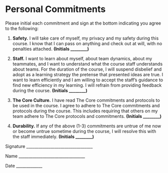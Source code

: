 # Personal Commitments

Please initial each commitment and sign at the bottom indicating you
agree to the following:

1. **Safety.** I will take care of myself, my privacy and my safety during
this course. I know that I can pass on anything and check out at
will, with no penalties attached.
**(Initials ________)**

2. **Staff.** I want to learn about myself, about team dynamics, about
my teammates, and I want to understand what the course staff
understands about teams. For the duration of the course, I will
suspend disbelief and adopt as a learning strategy the pretense that
presented ideas are true. I want to learn efficiently and I am willing
to accept the staff’s guidance to find new efficiency in my learning.
I will refrain from providing feedback during the course.
**(Initials ________)**

3. **The Core Culture.** I have read The Core commitments and
protocols to be used in the course. I agree to adhere to The Core
commitments and protocols during the course. This includes
requiring that others on my team adhere to The Core protocols and
commitments.
**(Initials ________)**

4. **Durability.** If any of the above (1-3) commitments are untrue of
me now or become untrue sometime during the course, I will
resolve this with the staff immediately.
**(Initials ________)**

Signature \_\_\_\_\_\_\_\_\_\_\_\_\_\_\_\_\_\_\_\_\_\_\_\_\_\_\_\_\_\_\_\_\_

Name \_\_\_\_\_\_\_\_\_\_\_\_\_\_\_\_\_\_\_\_\_\_\_\_\_\_\_\_\_\_\_\_\_

Date \_\_\_\_\_\_\_\_\_\_\_\_\_